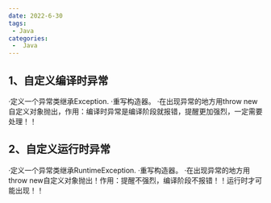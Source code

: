 ```yaml
---
date: 2022-6-30
tags:
 - Java
categories:
 -  Java
---
```




## 1、自定义编译时异常

·定义一个异常类继承Exception.
·重写构造器。
·在出现异常的地方用throw new自定义对象抛出，作用：编译时异常是编译阶段就报错，提醒更加强烈，一定需要处理！！
## 2、自定义运行时异常
·定义一个异常类继承RuntimeException.
·重写构造器。
·在出现异常的地方用throw new自定义对象抛出！作用：提醒不强烈，编译阶段不报错！！运行时才可能出现！！

